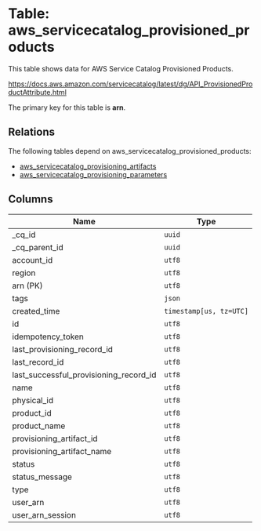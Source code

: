# Table: aws_servicecatalog_provisioned_products

This table shows data for AWS Service Catalog Provisioned Products.

https://docs.aws.amazon.com/servicecatalog/latest/dg/API_ProvisionedProductAttribute.html

The primary key for this table is **arn**.

## Relations

The following tables depend on aws_servicecatalog_provisioned_products:
  - [aws_servicecatalog_provisioning_artifacts](aws_servicecatalog_provisioning_artifacts)
  - [aws_servicecatalog_provisioning_parameters](aws_servicecatalog_provisioning_parameters)

## Columns

| Name          | Type          |
| ------------- | ------------- |
|_cq_id|`uuid`|
|_cq_parent_id|`uuid`|
|account_id|`utf8`|
|region|`utf8`|
|arn (PK)|`utf8`|
|tags|`json`|
|created_time|`timestamp[us, tz=UTC]`|
|id|`utf8`|
|idempotency_token|`utf8`|
|last_provisioning_record_id|`utf8`|
|last_record_id|`utf8`|
|last_successful_provisioning_record_id|`utf8`|
|name|`utf8`|
|physical_id|`utf8`|
|product_id|`utf8`|
|product_name|`utf8`|
|provisioning_artifact_id|`utf8`|
|provisioning_artifact_name|`utf8`|
|status|`utf8`|
|status_message|`utf8`|
|type|`utf8`|
|user_arn|`utf8`|
|user_arn_session|`utf8`|
